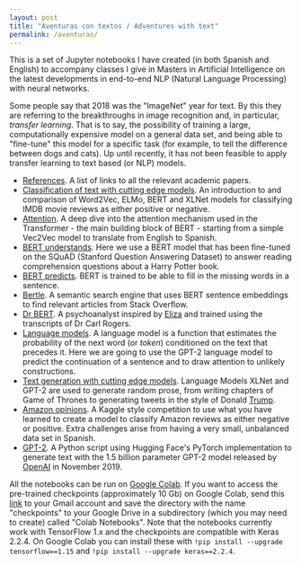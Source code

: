 ```yaml
---
layout: post
title: "Aventuras con textos / Adventures with text"
permalink: /aventuras/
---
```

This is a set of Jupyter notebooks I have created (in both Spanish and English) to accompany classes I give in Masters in Artificial Intelligence on the latest developments in end-to-end NLP (Natural Language Processing) with neural networks.
<!--more-->

Some people say that 2018 was the "ImageNet" year for text. By this they are referring to the breakthroughs in image recognition and, in particular, *transfer learning*. That is to say, the possibility of training a large, computationally expensive model on a general data set, and being able to "fine-tune" this model for a specific task (for example, to tell the difference between dogs and cats). Up until recently, it has not been feasible to apply transfer learning to text based (or NLP) models.

* [References](https://github.com/teticio/aventuras-con-textos/blob/master/Referencias.ipynb). A list of links to all the relevant academic papers.
* [Classification of text with cutting edge models](https://github.com/teticio/aventuras-con-textos/blob/master/Clasificacion_de_texto_con_modelos_de_ultima_generacion.ipynb). An introduction to and comparison of Word2Vec, ELMo, BERT and XLNet models for classifying IMDB movie reviews as either positive or negative.
* [Attention](https://github.com/teticio/aventuras-con-textos/blob/master/Atencion.ipynb). A deep dive into the attention mechanism used in the Transformer - the main building block of BERT - starting from a simple Vec2Vec model to translate from English to Spanish.
* [BERT understands](https://github.com/teticio/aventuras-con-textos/blob/master/BERT_entiende.ipynb). Here we use a BERT model that has been fine-tuned on the SQuAD (Stanford Question Answering Dataset) to answer reading comprehension questions about a Harry Potter book.
* [BERT predicts](https://github.com/teticio/aventuras-con-textos/blob/master/BERT_predice.ipynb). BERT is trained to be able to fill in the missing words in a sentence.
* [Bertle](https://github.com/teticio/aventuras-con-textos/blob/master/Bertle.gif). A semantic search engine that uses BERT sentence embeddings to find relevant articles from Stack Overflow.
* [Dr BERT](https://github.com/teticio/aventuras-con-textos/blob/master/Dr_Bert.ipynb). A psychoanalyst inspired by [Eliza](http://psych.fullerton.edu/mbirnbaum/psych101/Eliza.htm) and trained using the transcripts of Dr Carl Rogers.
* [Language models](https://github.com/teticio/aventuras-con-textos/blob/master/Modelos_de_lenguaje.ipynb). A language model is a function that estimates the probability of the next word (or *token*) conditioned on the text that precedes it. Here we are going to use the GPT-2 language model to predict the continuation of a sentence and to draw attention to unlikely constructions.
* [Text generation with cutting edge models](https://github.com/teticio/aventuras-con-textos/blob/master/Modelos_generativos_de_texto_de_ultima_generacion.ipynb). Language Models XLNet and GPT-2 are used to generate random prose, from writing chapters of Game of Thrones to generating tweets in the style of Donald [Trump](/trumpy/).
* [Amazon opinions](https://github.com/teticio/aventuras-con-textos/blob/master/Amazon_Opiniones.ipynb). A Kaggle style competition to use what you have learned to create a model to classify Amazon reviews as either negative or positive. Extra challenges arise from having a very small, unbalanced data set in Spanish.
* [GPT-2](https://github.com/teticio/aventuras-con-textos/blob/master/GPT2.py). A Python script using Hugging Face's PyTorch implementation to generate text with the 1.5 billion parameter GPT-2 model released by [OpenAI](https://openai.com/blog/gpt-2-1-5b-release/) in November 2019.

All the notebooks can be run on [Google Colab](https://colab.research.google.com/github/teticio/aventuras-con-textos). If you want to access the pre-trained checkpoints (approximately 10 Gb) on Google Colab, send this [link](https://drive.google.com/drive/folders/1QB6Pr5U1AUQMtk-GzHLa6ijJXiagsS4r?usp=sharing) to your Gmail account and save the directory with the name "checkpoints" to your Google Drive in a subdirectory (which you may need to create) called "Colab Notebooks". Note that the notebooks currently work with TensorFlow 1.x and the checkpoints are compatible with Keras 2.2.4. On Google Colab you can install these with `!pip install --upgrade tensorflow==1.15` and `!pip install --upgrade keras==2.2.4`.
